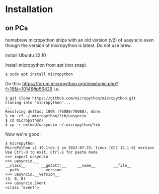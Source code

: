 # Installation

## on PCs

homebrew micropython ships with an old version (v2) of uasyncio even though the version of micropython is latest. Do not use brew.

Install Ubuntu 22.10

Install micropython from apt (not snap)

```
$ sudo apt install micropython
```

Do this: https://forum.micropython.org/viewtopic.php?f=15&t=10146#p56429 i.e.

```
$ git clone https://github.com/micropython/micropython.git
Cloning into 'micropython'...
...
Resolving deltas: 100% (76088/76088), done.
$ rm -rf ~/.micropython/lib/uasyncio
$ cd micropython/
$ cp -r extmod/uasyncio ~/.micropython/lib
```

Now we're good:

```
$ micropython
MicroPython v1.19.1+ds-1 on 2022-07-23; linux [GCC 12.1.0] version
Use Ctrl-D to exit, Ctrl-E for paste mode
>>> import uasyncio
>>> uasyncio.__
__class__       __getattr__     __name__        __file__
__path__        __version__
>>> uasyncio.__version__
(3, 0, 0)
>>> uasyncio.Event
<class 'Event'>
```
